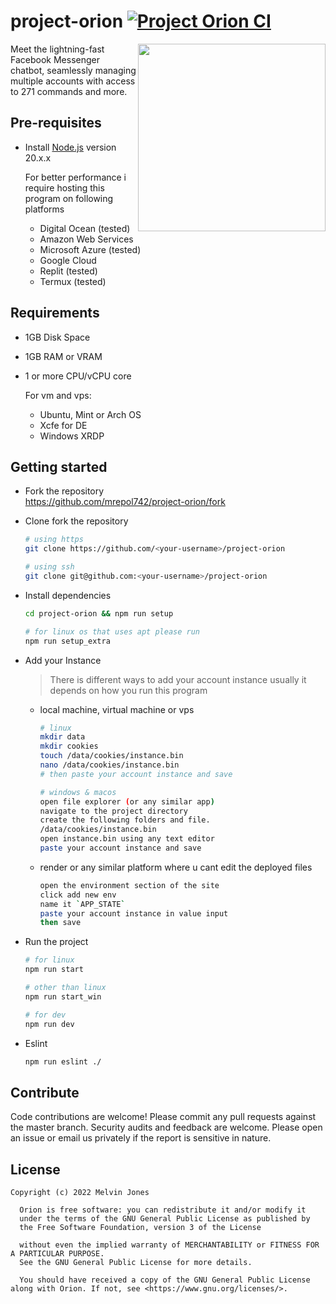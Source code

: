 # project-orion [![Project Orion CI](https://github.com/mrepol742/project-orion/actions/workflows/npm.yml/badge.svg)](https://github.com/mrepol742/project-orion/actions/workflows/npm.yml)

<img src="https://mrepol742.github.io/images/orion-banner.png" align="right" width="300px"/>

Meet the lightning-fast Facebook Messenger chatbot, seamlessly managing multiple accounts with access to 271 commands and more.

## Pre-requisites
- Install [Node.js](https://nodejs.org/en/) version 20.x.x

    For better performance i require hosting this program on following platforms
    - Digital Ocean (tested)
    - Amazon Web Services
    - Microsoft Azure (tested)
    - Google Cloud
    - Replit (tested)
    - Termux (tested)

## Requirements
- 1GB Disk Space
- 1GB RAM or VRAM
- 1 or more CPU/vCPU core <br>

  For vm and vps:

  - Ubuntu, Mint or Arch OS
  - Xcfe for DE
  - Windows XRDP


## Getting started
- Fork the repository  <br>
  https://github.com/mrepol742/project-orion/fork
- Clone fork the repository
  ```sh
  # using https
  git clone https://github.com/<your-username>/project-orion
  
  # using ssh
  git clone git@github.com:<your-username>/project-orion
  ```
- Install dependencies
  ```sh
  cd project-orion && npm run setup

  # for linux os that uses apt please run
  npm run setup_extra
  ```
- Add your Instance
  >There is different ways to add your account instance usually it depends on how you run this program

  - local machine, virtual machine or vps
     ```sh
     # linux
     mkdir data
     mkdir cookies
     touch /data/cookies/instance.bin
     nano /data/cookies/instance.bin
     # then paste your account instance and save

     # windows & macos
     open file explorer (or any similar app)
     navigate to the project directory
     create the following folders and file.
     /data/cookies/instance.bin
     open instance.bin using any text editor 
     paste your account instance and save
     ```

  - render or any similar platform where u cant edit the deployed files
     ```sh
     open the environment section of the site
     click add new env
     name it `APP_STATE`
     paste your account instance in value input
     then save
     ```
- Run the project
  ```sh
  # for linux
  npm run start

  # other than linux
  npm run start_win

  # for dev
  npm run dev
  ```
- Eslint
  ```sh
  npm run eslint ./
  ```


## Contribute
Code contributions are welcome! Please commit any pull requests against the master branch. Security audits and feedback are welcome. Please open an issue or email us privately if the report is sensitive in nature.

## License
```
Copyright (c) 2022 Melvin Jones
  
  Orion is free software: you can redistribute it and/or modify it 
  under the terms of the GNU General Public License as published by 
  the Free Software Foundation, version 3 of the License
  
  without even the implied warranty of MERCHANTABILITY or FITNESS FOR A PARTICULAR PURPOSE. 
  See the GNU General Public License for more details.
  
  You should have received a copy of the GNU General Public License along with Orion. If not, see <https://www.gnu.org/licenses/>.
 ```
<br>